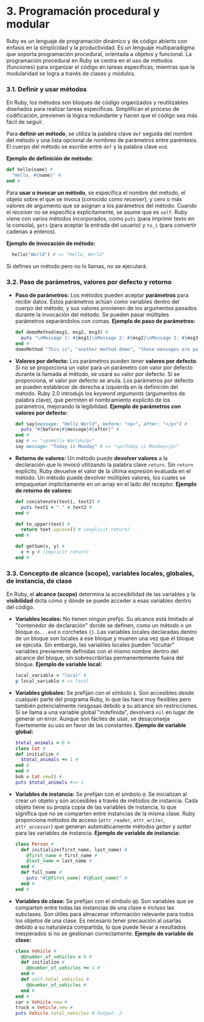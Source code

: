 # 3. Programación procedural y modular

Ruby es un lenguaje de programación dinámico y de código abierto con énfasis en la simplicidad y la productividad. Es un lenguaje multiparadigma que soporta programación procedural, orientada a objetos y funcional. La programación procedural en Ruby se centra en el uso de métodos (funciones) para organizar el código en tareas específicas, mientras que la modularidad se logra a través de clases y módulos.

### 3.1. Definir y usar métodos
En Ruby, los métodos son bloques de código organizados y reutilizables diseñados para realizar tareas específicas. Simplifican el proceso de codificación, previenen la lógica redundante y hacen que el código sea más fácil de seguir.

Para **definir un método**, se utiliza la palabra clave `def` seguida del nombre del método y una lista opcional de nombres de parámetros entre paréntesis. El cuerpo del método se escribe entre `def` y la palabra clave `end`.

**Ejemplo de definición de método:**
 ```ruby
 def hello(name) #
   "Hello, #{name}" #
 end #
 ```

Para **usar o invocar un método**, se especifica el nombre del método, el objeto sobre el que se invoca (conocido como *receiver*), y cero o más valores de argumento que se asignan a los parámetros del método. Cuando el *receiver* no se especifica explícitamente, se asume que es `self`. Ruby viene con varios métodos incorporados, como `puts` (para imprimir texto en la consola), `gets` (para aceptar la entrada del usuario) y `to_i` (para convertir cadenas a enteros).

**Ejemplo de invocación de método:**
```ruby
  hello("World") # => "Hello, World"
```
Si defines un método pero no lo llamas, no se ejecutará.

### 3.2. Paso de parámetros, valores por defecto y retorno
*   **Paso de parámetros:** Los métodos pueden aceptar **parámetros** para recibir datos. Estos parámetros actúan como variables dentro del cuerpo del método, y sus valores provienen de los argumentos pasados durante la invocación del método. Se pueden pasar múltiples parámetros separándolos con comas.
    **Ejemplo de paso de parámetros:**
    ```ruby
    def demoMethod(msg1, msg2, msg3) #
      puts "\nMessage 1: #{msg1}\nMessage 2: #{msg2}\nMessage 3: #{msg3}" #
    end #
    demoMethod "This is", "another method demo", "these messages are passed arguments" #
    ```

*   **Valores por defecto:** Los parámetros pueden tener **valores por defecto**. Si no se proporciona un valor para un parámetro con valor por defecto durante la llamada al método, se usará su valor por defecto. Si se proporciona, el valor por defecto se anula. Los parámetros por defecto se pueden establecer de derecha a izquierda en la definición del método. Ruby 2.0 introdujo los *keyword arguments* (argumentos de palabra clave), que permiten el nombramiento explícito de los parámetros, mejorando la legibilidad.
    **Ejemplo de parámetros con valores por defecto:**
    ```ruby
    def say(message: "Hello World", before: "<p>", after: "</p>") #
      puts "#{before}#{message}#{after}" #
    end #
    say # => "<p>Hello World</p>"
    say message: "Today is Monday" # => "<p>Today is Monday</p>"
    ```

*   **Retorno de valores:** Un método puede **devolver valores** a la declaración que lo invocó utilizando la palabra clave `return`. Sin `return` explícito, Ruby devuelve el valor de la última expresión evaluada en el método. Un método puede devolver múltiples valores, los cuales se empaquetan implícitamente en un array en el lado del receptor.
    **Ejemplo de retorno de valores:**
    ```ruby
    def concatenate(text1, text2) #
      puts text1 + " " + text2 #
    end #

    def to_upper(text) #
      return text.upcase() # (explicit return)
    end #

    def getSum(x, y) #
      x + y # (implicit return)
    end #
    ```

### 3.3. Concepto de alcance (scope), variables locales, globales, de instancia, de clase
En Ruby, el **alcance (scope)** determina la accesibilidad de las variables y la **visibilidad** dicta cómo y dónde se puede acceder a esas variables dentro del código.

*   **Variables locales:** No tienen ningún prefijo. Su alcance está limitado al "contenedor de declaración" donde se definen, como un método o un bloque `do...end` o corchetes `{}`. Las variables locales declaradas dentro de un bloque son locales a ese bloque y mueren una vez que el bloque se ejecuta. Sin embargo, las variables locales pueden "ocultar" variables previamente definidas con el mismo nombre dentro del alcance del bloque, sin sobrescribirlas permanentemente fuera del bloque.
    **Ejemplo de variable local:**
    ```ruby
    local_variable = "local" #
    p local_variable # => local
    ```

*   **Variables globales:** Se prefijan con el símbolo `$`. Son accesibles desde cualquier parte del programa Ruby, lo que las hace muy flexibles pero también potencialmente riesgosas debido a su alcance sin restricciones. Si se llama a una variable global "indefinida", devolverá `nil` en lugar de generar un error. Aunque son fáciles de usar, se desaconseja fuertemente su uso en favor de las constantes.
    **Ejemplo de variable global:**
    ```ruby
    $total_animals = 0 #
    class Cat #
    def initialize #
      $total_animals += 1 #
    end #
    end #
    bob = Cat.new() #
    puts $total_animals #=> 1
    ```

*   **Variables de instancia:** Se prefijan con el símbolo `@`. Se inicializan al crear un objeto y son accesibles a través de métodos de instancia. Cada objeto tiene su propia copia de las variables de instancia, lo que significa que no se comparten entre instancias de la misma clase. Ruby proporciona métodos de acceso (`attr_reader`, `attr_writer`, `attr_accessor`) que generan automáticamente métodos *getter* y *setter* para las variables de instancia.
    **Ejemplo de variable de instancia:**
    ```ruby
    class Person #
      def initialize(first_name, last_name) #
        @first_name = first_name #
        @last_name = last_name #
      end #
      def full_name #
        puts "#{@first_name} #{@last_name}" #
      end #
    end #
    ```

*   **Variables de clase:** Se prefijan con el símbolo `@@`. Son variables que se comparten entre todas las instancias de una clase e incluso las subclases. Son útiles para almacenar información relevante para todos los objetos de una clase. Es necesario tener precaución al usarlas debido a su naturaleza compartida, lo que puede llevar a resultados inesperados si no se gestionan correctamente.
    **Ejemplo de variable de clase:**
    ```ruby
    class Vehicle #
      @@number_of_vehicles = 0 #
      def initialize #
        @@number_of_vehicles += 1 #
      end #
      def self.total_vehicles #
        @@number_of_vehicles #
      end #
    end #
    car = Vehicle.new #
    truck = Vehicle.new #
    puts Vehicle.total_vehicles # Output: 2
    ```
